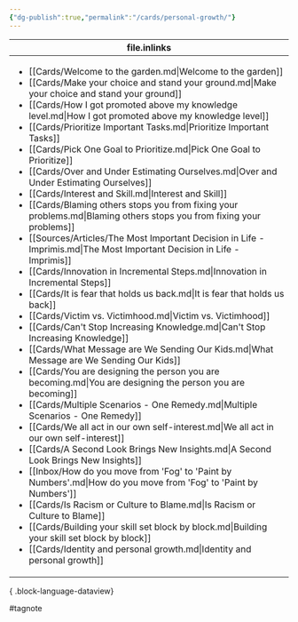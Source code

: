 ```yaml
---
{"dg-publish":true,"permalink":"/cards/personal-growth/"}
---
```


| file.inlinks                                                                                                                                                                                                                                                                                                                                                                                                                                                                                                                                                                                                                                                                                                                                                                                                                                                                                                                                                                                                                                                                                                                                                                                                                                                                                                                                                                                                                                                                                                                                                                                                                                                                                                                                                                                                                                                                                                                                                                                                                                                                                                                     |
| -------------------------------------------------------------------------------------------------------------------------------------------------------------------------------------------------------------------------------------------------------------------------------------------------------------------------------------------------------------------------------------------------------------------------------------------------------------------------------------------------------------------------------------------------------------------------------------------------------------------------------------------------------------------------------------------------------------------------------------------------------------------------------------------------------------------------------------------------------------------------------------------------------------------------------------------------------------------------------------------------------------------------------------------------------------------------------------------------------------------------------------------------------------------------------------------------------------------------------------------------------------------------------------------------------------------------------------------------------------------------------------------------------------------------------------------------------------------------------------------------------------------------------------------------------------------------------------------------------------------------------------------------------------------------------------------------------------------------------------------------------------------------------------------------------------------------------------------------------------------------------------------------------------------------------------------------------------------------------------------------------------------------------------------------------------------------------------------------------------------------------- |
| <ul><li>[[Cards/Welcome to the garden.md\\|Welcome to the garden]]</li><li>[[Cards/Make your choice and stand your ground.md\\|Make your choice and stand your ground]]</li><li>[[Cards/How I got promoted above my knowledge level.md\\|How I got promoted above my knowledge level]]</li><li>[[Cards/Prioritize Important Tasks.md\\|Prioritize Important Tasks]]</li><li>[[Cards/Pick One Goal to Prioritize.md\\|Pick One Goal to Prioritize]]</li><li>[[Cards/Over and Under Estimating Ourselves.md\\|Over and Under Estimating Ourselves]]</li><li>[[Cards/Interest and Skill.md\\|Interest and Skill]]</li><li>[[Cards/Blaming others stops you from fixing your problems.md\\|Blaming others stops you from fixing your problems]]</li><li>[[Sources/Articles/The Most Important Decision in Life - Imprimis.md\\|The Most Important Decision in Life - Imprimis]]</li><li>[[Cards/Innovation in Incremental Steps.md\\|Innovation in Incremental Steps]]</li><li>[[Cards/It is fear that holds us back.md\\|It is fear that holds us back]]</li><li>[[Cards/Victim vs. Victimhood.md\\|Victim vs. Victimhood]]</li><li>[[Cards/Can't Stop Increasing Knowledge.md\\|Can't Stop Increasing Knowledge]]</li><li>[[Cards/What Message are We Sending Our Kids.md\\|What Message are We Sending Our Kids]]</li><li>[[Cards/You are designing the person you are becoming.md\\|You are designing the person you are becoming]]</li><li>[[Cards/Multiple Scenarios - One Remedy.md\\|Multiple Scenarios - One Remedy]]</li><li>[[Cards/We all act in our own self-interest.md\\|We all act in our own self-interest]]</li><li>[[Cards/A Second Look Brings New Insights.md\\|A Second Look Brings New Insights]]</li><li>[[Inbox/How do you move from 'Fog' to 'Paint by Numbers'.md\\|How do you move from 'Fog' to 'Paint by Numbers']]</li><li>[[Cards/Is Racism or Culture to Blame.md\\|Is Racism or Culture to Blame]]</li><li>[[Cards/Building your skill set block by block.md\\|Building your skill set block by block]]</li><li>[[Cards/Identity and personal growth.md\\|Identity and personal growth]]</li></ul> |

{ .block-language-dataview}






#tagnote 

